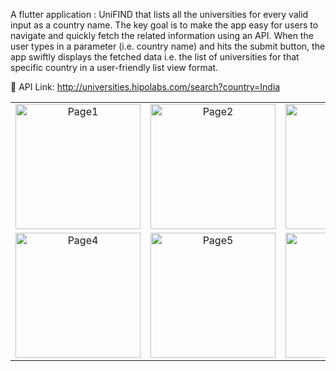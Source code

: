 A flutter application : UniFIND that lists all the universities for every valid input as a country name. The key goal is to make the app easy for users to navigate and quickly fetch the related information using an API. When the user types in a parameter (i.e. country name) and hits the submit button, the app swiftly displays the fetched data i.e. the list of universities for that specific country in a user-friendly list view format.

🔗 API Link: http://universities.hipolabs.com/search?country=India


<table>
  <tr>
    <td align="center">
      <img src="![Page1](https://github.com/swastikajoshi/AppDevCohort1.0_Task2/assets/98214598/6def9302-2992-4cdc-aeea-efbf4adc1563)
" alt="Page1" width="200"/>
    </td>
    <td align="center">
      <img src="![Page2](https://github.com/swastikajoshi/AppDevCohort1.0_Task2/assets/98214598/f96f75a3-8f2d-4bc2-867d-b2473e5828f7)
" alt="Page2" width="200"/>
    </td>
    <td align="center">
      <img src="![Page3](https://github.com/swastikajoshi/AppDevCohort1.0_Task2/assets/98214598/096103af-0463-4ff2-9bf8-f0f0da5a0162)
" alt="Page3" width="200"/>
    </td>
  </tr>
  <tr>
    <td align="center">
      <img src="![Page4](https://github.com/swastikajoshi/AppDevCohort1.0_Task2/assets/98214598/4a6a7369-9086-490d-bcf3-f6dc82de53a2)
" alt="Page4" width="200"/>
    </td>
    <td align="center">
      <img src="![Page5](https://github.com/swastikajoshi/AppDevCohort1.0_Task2/assets/98214598/69c2723a-d90c-4277-8afa-c608a4f4c2a0)
" alt="Page5" width="200"/>
    </td>
    <td align="center">
      <img src="![Page6](https://github.com/swastikajoshi/AppDevCohort1.0_Task2/assets/98214598/89767e79-fa85-4169-b312-36c0d929ad4d)
" alt="Page6" width="200"/>
    </td>
  </tr>
</table>








